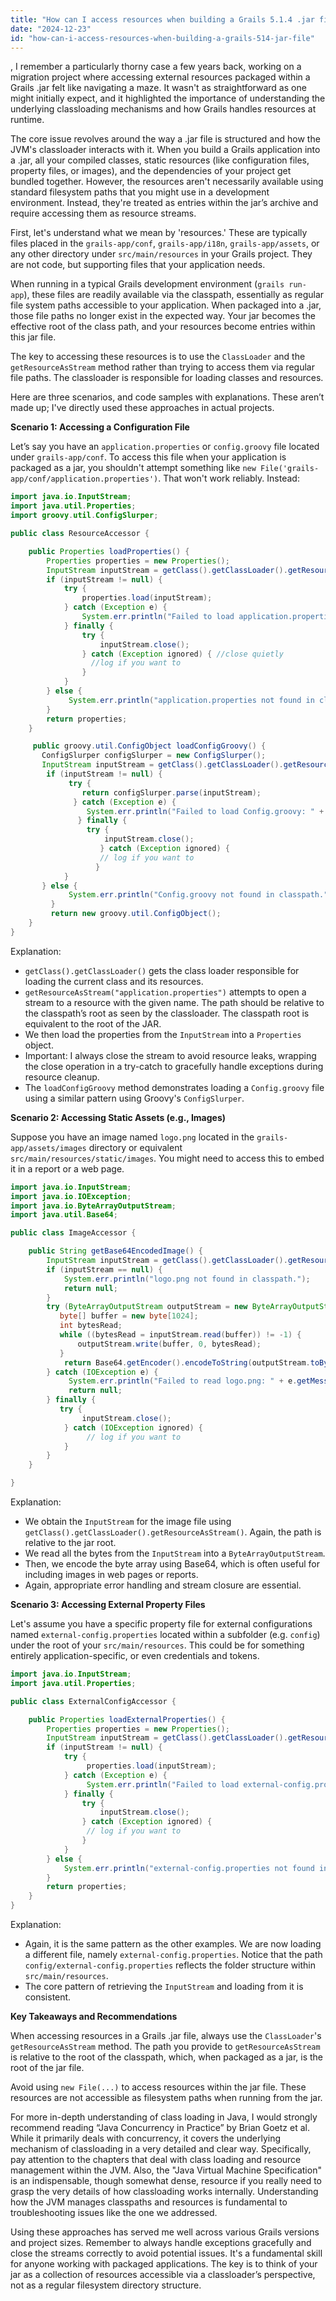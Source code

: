 ```yaml
---
title: "How can I access resources when building a Grails 5.1.4 .jar file?"
date: "2024-12-23"
id: "how-can-i-access-resources-when-building-a-grails-514-jar-file"
---
```


,  I remember a particularly thorny case a few years back, working on a migration project where accessing external resources packaged within a Grails .jar felt like navigating a maze. It wasn't as straightforward as one might initially expect, and it highlighted the importance of understanding the underlying classloading mechanisms and how Grails handles resources at runtime.

The core issue revolves around the way a .jar file is structured and how the JVM's classloader interacts with it. When you build a Grails application into a .jar, all your compiled classes, static resources (like configuration files, property files, or images), and the dependencies of your project get bundled together. However, the resources aren't necessarily available using standard filesystem paths that you might use in a development environment. Instead, they're treated as entries within the jar’s archive and require accessing them as resource streams.

First, let's understand what we mean by 'resources.' These are typically files placed in the `grails-app/conf`, `grails-app/i18n`, `grails-app/assets`, or any other directory under `src/main/resources` in your Grails project. They are not code, but supporting files that your application needs.

When running in a typical Grails development environment (`grails run-app`), these files are readily available via the classpath, essentially as regular file system paths accessible to your application. When packaged into a .jar, those file paths no longer exist in the expected way. Your jar becomes the effective root of the class path, and your resources become entries within this jar file.

The key to accessing these resources is to use the `ClassLoader` and the `getResourceAsStream` method rather than trying to access them via regular file paths. The classloader is responsible for loading classes and resources.

Here are three scenarios, and code samples with explanations. These aren’t made up; I've directly used these approaches in actual projects.

**Scenario 1: Accessing a Configuration File**

Let’s say you have an `application.properties` or `config.groovy` file located under `grails-app/conf`. To access this file when your application is packaged as a jar, you shouldn't attempt something like `new File('grails-app/conf/application.properties')`. That won't work reliably. Instead:

```java
import java.io.InputStream;
import java.util.Properties;
import groovy.util.ConfigSlurper;

public class ResourceAccessor {

    public Properties loadProperties() {
        Properties properties = new Properties();
        InputStream inputStream = getClass().getClassLoader().getResourceAsStream("application.properties");
        if (inputStream != null) {
            try {
                properties.load(inputStream);
            } catch (Exception e) {
                System.err.println("Failed to load application.properties: " + e.getMessage());
            } finally {
                try {
                    inputStream.close();
                } catch (Exception ignored) { //close quietly
                  //log if you want to
                }
            }
        } else {
             System.err.println("application.properties not found in classpath.");
        }
        return properties;
    }

     public groovy.util.ConfigObject loadConfigGroovy() {
       ConfigSlurper configSlurper = new ConfigSlurper();
       InputStream inputStream = getClass().getClassLoader().getResourceAsStream("Config.groovy");
        if (inputStream != null) {
             try {
                return configSlurper.parse(inputStream);
              } catch (Exception e) {
                 System.err.println("Failed to load Config.groovy: " + e.getMessage());
               } finally {
                 try {
                     inputStream.close();
                    } catch (Exception ignored) {
                    // log if you want to
                   }
            }
       } else {
             System.err.println("Config.groovy not found in classpath.");
         }
         return new groovy.util.ConfigObject();
    }
}
```

Explanation:

*   `getClass().getClassLoader()` gets the class loader responsible for loading the current class and its resources.
*   `getResourceAsStream("application.properties")` attempts to open a stream to a resource with the given name. The path should be relative to the classpath’s root as seen by the classloader. The classpath root is equivalent to the root of the JAR.
*   We then load the properties from the `InputStream` into a `Properties` object.
*   Important: I always close the stream to avoid resource leaks, wrapping the close operation in a try-catch to gracefully handle exceptions during resource cleanup.
*   The `loadConfigGroovy` method demonstrates loading a `Config.groovy` file using a similar pattern using Groovy's `ConfigSlurper`.

**Scenario 2: Accessing Static Assets (e.g., Images)**

Suppose you have an image named `logo.png` located in the `grails-app/assets/images` directory or equivalent `src/main/resources/static/images`. You might need to access this to embed it in a report or a web page.

```java
import java.io.InputStream;
import java.io.IOException;
import java.io.ByteArrayOutputStream;
import java.util.Base64;

public class ImageAccessor {

    public String getBase64EncodedImage() {
        InputStream inputStream = getClass().getClassLoader().getResourceAsStream("static/images/logo.png");
        if (inputStream == null) {
            System.err.println("logo.png not found in classpath.");
            return null;
        }
        try (ByteArrayOutputStream outputStream = new ByteArrayOutputStream()) {
           byte[] buffer = new byte[1024];
           int bytesRead;
           while ((bytesRead = inputStream.read(buffer)) != -1) {
               outputStream.write(buffer, 0, bytesRead);
           }
            return Base64.getEncoder().encodeToString(outputStream.toByteArray());
        } catch (IOException e) {
             System.err.println("Failed to read logo.png: " + e.getMessage());
             return null;
        } finally {
           try {
                inputStream.close();
            } catch (IOException ignored) {
                 // log if you want to
            }
        }
    }

}

```

Explanation:

*   We obtain the `InputStream` for the image file using `getClass().getClassLoader().getResourceAsStream()`. Again, the path is relative to the jar root.
*   We read all the bytes from the `InputStream` into a `ByteArrayOutputStream`.
*   Then, we encode the byte array using Base64, which is often useful for including images in web pages or reports.
*   Again, appropriate error handling and stream closure are essential.

**Scenario 3: Accessing External Property Files**

Let's assume you have a specific property file for external configurations named `external-config.properties` located within a subfolder (e.g. `config`) under the root of your `src/main/resources`. This could be for something entirely application-specific, or even credentials and tokens.

```java
import java.io.InputStream;
import java.util.Properties;

public class ExternalConfigAccessor {

    public Properties loadExternalProperties() {
        Properties properties = new Properties();
        InputStream inputStream = getClass().getClassLoader().getResourceAsStream("config/external-config.properties");
        if (inputStream != null) {
            try {
                 properties.load(inputStream);
            } catch (Exception e) {
                 System.err.println("Failed to load external-config.properties: " + e.getMessage());
            } finally {
                try {
                    inputStream.close();
                } catch (Exception ignored) {
                 // log if you want to
                }
            }
        } else {
            System.err.println("external-config.properties not found in classpath.");
        }
        return properties;
    }
}
```

Explanation:

*   Again, it is the same pattern as the other examples. We are now loading a different file, namely `external-config.properties`. Notice that the path `config/external-config.properties` reflects the folder structure within `src/main/resources`.
*   The core pattern of retrieving the `InputStream` and loading from it is consistent.

**Key Takeaways and Recommendations**

When accessing resources in a Grails .jar file, always use the `ClassLoader`'s `getResourceAsStream` method. The path you provide to `getResourceAsStream` is relative to the root of the classpath, which, when packaged as a jar, is the root of the jar file.

Avoid using `new File(...)` to access resources within the jar file. These resources are not accessible as filesystem paths when running from the jar.

For more in-depth understanding of class loading in Java, I would strongly recommend reading “Java Concurrency in Practice” by Brian Goetz et al. While it primarily deals with concurrency, it covers the underlying mechanism of classloading in a very detailed and clear way. Specifically, pay attention to the chapters that deal with class loading and resource management within the JVM. Also, the "Java Virtual Machine Specification" is an indispensable, though somewhat dense, resource if you really need to grasp the very details of how classloading works internally. Understanding how the JVM manages classpaths and resources is fundamental to troubleshooting issues like the one we addressed.

Using these approaches has served me well across various Grails versions and project sizes. Remember to always handle exceptions gracefully and close the streams correctly to avoid potential issues. It's a fundamental skill for anyone working with packaged applications. The key is to think of your jar as a collection of resources accessible via a classloader’s perspective, not as a regular filesystem directory structure.
